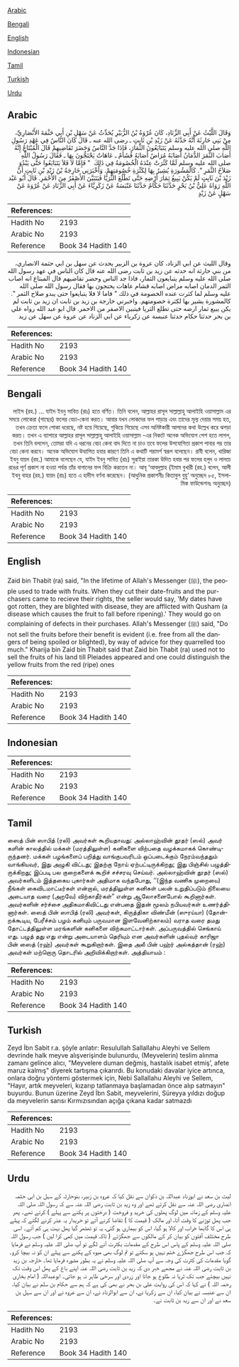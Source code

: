 [Arabic](#arabic)

[Bengali](#bengali)

[English](#english)

[Indonesian](#indonesian)

[Tamil](#tamil)

[Turkish](#turkish)

[Urdu](#urdu)

## Arabic


<div dir="rtl" lang="ar" style={{fontSize:'larger',backgroundColor:'#f8f9fa',padding:20}}>
وَقَالَ اللَّيْثُ عَنْ أَبِي الزِّنَادِ، كَانَ عُرْوَةُ بْنُ الزُّبَيْرِ يُحَدِّثُ عَنْ سَهْلِ بْنِ أَبِي حَثْمَةَ الأَنْصَارِيِّ، مِنْ بَنِي حَارِثَةَ أَنَّهُ حَدَّثَهُ عَنْ زَيْدِ بْنِ ثَابِتٍ ـ رضى الله عنه ـ قَالَ كَانَ النَّاسُ فِي عَهْدِ رَسُولِ اللَّهِ صلى الله عليه وسلم يَتَبَايَعُونَ الثِّمَارَ، فَإِذَا جَدَّ النَّاسُ وَحَضَرَ تَقَاضِيهِمْ قَالَ الْمُبْتَاعُ إِنَّهُ أَصَابَ الثَّمَرَ الدُّمَانُ أَصَابَهُ مُرَاضٌ أَصَابَهُ قُشَامٌ ـ عَاهَاتٌ يَحْتَجُّونَ بِهَا ـ فَقَالَ رَسُولُ اللَّهِ صلى الله عليه وسلم لَمَّا كَثُرَتْ عِنْدَهُ الْخُصُومَةُ فِي ذَلِكَ ‏ "‏ فَإِمَّا لاَ فَلاَ يَتَبَايَعُوا حَتَّى يَبْدُوَ صَلاَحُ الثَّمَرِ ‏"‏‏.‏ كَالْمَشُورَةِ يُشِيرُ بِهَا لِكَثْرَةِ خُصُومَتِهِمْ‏.‏ وَأَخْبَرَنِي خَارِجَةُ بْنُ زَيْدِ بْنِ ثَابِتٍ أَنَّ زَيْدَ بْنَ ثَابِتٍ لَمْ يَكُنْ يَبِيعُ ثِمَارَ أَرْضِهِ حَتَّى تَطْلُعَ الثُّرَيَّا فَيَتَبَيَّنَ الأَصْفَرُ مِنَ الأَحْمَرِ‏.‏ قَالَ أَبُو عَبْد اللَّهِ رَوَاهُ عَلِيُّ بْنُ بَحْرٍ حَدَّثَنَا حَكَّامٌ حَدَّثَنَا عَنْبَسَةُ عَنْ زَكَرِيَّاءَ عَنْ أَبِي الزِّنَادِ عَنْ عُرْوَةَ عَنْ سَهْلٍ عَنْ زَيْدٍ
</div>
<div style={{backgroundColor:'#f8f9fa',padding:20, marginBottom: 10}}><table> <thead> <tr> <th>References:</th> <th></th> </tr> </thead> <tbody><tr><td>Hadith No</td><td>2193</td></tr><tr><td>Arabic No</td><td>2193</td></tr><tr><td>Reference</td><td>Book 34 Hadith 140</td></tr></tbody></table></div>


<div dir="rtl" lang="ar" style={{fontSize:'larger',backgroundColor:'#f8f9fa',padding:20}}>
وقال الليث عن ابي الزناد، كان عروة بن الزبير يحدث عن سهل بن ابي حثمة الانصاري، من بني حارثة انه حدثه عن زيد بن ثابت رضى الله عنه قال كان الناس في عهد رسول الله صلى الله عليه وسلم يتبايعون الثمار، فاذا جد الناس وحضر تقاضيهم قال المبتاع انه اصاب الثمر الدمان اصابه مراض اصابه قشام عاهات يحتجون بها فقال رسول الله صلى الله عليه وسلم لما كثرت عنده الخصومة في ذلك " فاما لا فلا يتبايعوا حتى يبدو صلاح الثمر ". كالمشورة يشير بها لكثرة خصومتهم. واخبرني خارجة بن زيد بن ثابت ان زيد بن ثابت لم يكن يبيع ثمار ارضه حتى تطلع الثريا فيتبين الاصفر من الاحمر. قال ابو عبد الله رواه علي بن بحر حدثنا حكام حدثنا عنبسة عن زكرياء عن ابي الزناد عن عروة عن سهل عن زيد
</div>
<div style={{backgroundColor:'#f8f9fa',padding:20, marginBottom: 10}}><table> <thead> <tr> <th>References:</th> <th></th> </tr> </thead> <tbody><tr><td>Hadith No</td><td>2193</td></tr><tr><td>Arabic No</td><td>2193</td></tr><tr><td>Reference</td><td>Book 34 Hadith 140</td></tr></tbody></table></div>

## Bengali


<div dir="rtl" lang="bn" style={{fontSize:'larger',backgroundColor:'#f8f9fa',padding:20}}>
লাইস (রহ.) ... যাইদ ইবনু সাবিত (রাঃ) হতে বর্ণিত। তিনি বলেন, আল্লাহর রাসূল সাল্লাল্লাহু আলাইহি ওয়াসাল্লাম এর সময়ে লোকেরা (গাছের) ফলের বেচা-কেনা করত। আবার যখন লোকদের ফল পাড়ার এবং তাদের মূল্য দেয়ার সময় হত, তখন ক্রেতা ফলে পোকা ধরেছে, নষ্ট হয়ে গিয়েছে, শুকিয়ে গিয়েছে এসব অনিষ্টকারী আপদের কথা উল্লেখ করে ঝগড়া করত। তখন এ ব্যাপারে আল্লাহর রাসূল সাল্লাল্লাহু আলাইহি ওয়াসাল্লাম -এর নিকটে অনেক অভিযোগ পেশ হতে লাগল, তখন তিনি বললেন, তোমরা যদি এ ধরনের বেচা কেনা বাদ দিতে না চাও তবে ফলের উপযোগিতা প্রকাশ পাবার পর তার বেচা কেনা করবে। অনেক অভিযোগ উত্থাপিত হবার কারণে তিনি এ কথাটি পরামর্শ স্বরূপ বলেছেন। রাবী বলেন, খারিজা ইবনু যায়দ (রহ.) আমাকে বলেছেন যে, যাইদ ইবনু সাবিত (রাঃ) সুরাইয়া তারকা উদিত হবার পর ফলের হলুদ ও লালচে রঙের পূর্ণ প্রকাশ না হওয়া পর্যন্ত তাঁর বাগানের ফল বিক্রি করতেন না। আবূ ‘আবদুল্লাহ (ইমাম বুখারী (রহ.) বলেন, আলী ইবনু বাহর (রহ.) যায়দ (রাঃ) হতে এ হাদীস বর্ণনা করেছেন। (আধুনিক প্রকাশনীঃ কিতাবুল বুয়ু‘ অনুচ্ছেদ ৮৫, ইসলামিক ফাউন্ডেশনঃ অনুচ্ছেদ)
</div>
<div style={{backgroundColor:'#f8f9fa',padding:20, marginBottom: 10}}><table> <thead> <tr> <th>References:</th> <th></th> </tr> </thead> <tbody><tr><td>Hadith No</td><td>2193</td></tr><tr><td>Arabic No</td><td>2193</td></tr><tr><td>Reference</td><td>Book 34 Hadith 140</td></tr></tbody></table></div>

## English


<div dir="ltr" lang="en" style={{fontSize:'larger',backgroundColor:'#f8f9fa',padding:20}}>
Zaid bin Thabit (ra) said, "In the lifetime of Allah's Messenger (ﷺ), the people used to trade with fruits. When they cut their date-fruits and the purchasers came to recieve their rights, the seller would say, 'My dates have got rotten, they are blighted with disease, they are afflicted with Qusham (a disease which causes the fruit to fall before ripening).' They would go on complaining of defects in their purchases. Allah's Messenger (ﷺ) said, "Do not sell the fruits before their benefit is evident (i.e. free from all the dangers of being spoiled or blighted), by way of advice for they quarrelled too much." Kharija bin Zaid bin Thabit said that Zaid bin Thabit (ra) used not to sell the fruits of his land till Pleiades appeared and one could distinguish the yellow fruits from the red (ripe) ones
</div>
<div style={{backgroundColor:'#f8f9fa',padding:20, marginBottom: 10}}><table> <thead> <tr> <th>References:</th> <th></th> </tr> </thead> <tbody><tr><td>Hadith No</td><td>2193</td></tr><tr><td>Arabic No</td><td>2193</td></tr><tr><td>Reference</td><td>Book 34 Hadith 140</td></tr></tbody></table></div>

## Indonesian


<div dir="ltr" lang="id" style={{fontSize:'larger',backgroundColor:'#f8f9fa',padding:20}}>

</div>
<div style={{backgroundColor:'#f8f9fa',padding:20, marginBottom: 10}}><table> <thead> <tr> <th>References:</th> <th></th> </tr> </thead> <tbody><tr><td>Hadith No</td><td>2193</td></tr><tr><td>Arabic No</td><td>2193</td></tr><tr><td>Reference</td><td>Book 34 Hadith 140</td></tr></tbody></table></div>

## Tamil


<div dir="ltr" lang="ta" style={{fontSize:'larger',backgroundColor:'#f8f9fa',padding:20}}>
ஸைத் பின் ஸாபித் (ரலி) அவர்கள் கூறியதாவது: அல்லாஹ்வின் தூதர் (ஸல்) அவர் களின் காலத்தில் மக்கள் (மரத்திலுள்ள) கனிகளை விற்பதை வழக்கமாகக் கொண்டிருந்தனர். மக்கள் பழங்களைப் பறித்து வாங்குபவரிடம் ஒப்படைக்கும் நேரம்வந்ததும் வாங்கியவர், இது அழுகி விட்டது; இதற்கு நோய் ஏற்பட்டிருக்கிறது; இது பிஞ்சில் பழுத்திருக்கிறது; இப்படி பல குறைகளைக் கூறிச் சச்சரவு செய்வர். அல்லாஹ்வின் தூதர் (ஸல்) அவர்களிடம் இத்தகைய புகார்கள் அதிமாக வந்தபோது, ‘‘(இந்த வணிக முறையை) நீங்கள் கைவிடமாட்டீர்கள் என்றால், மரத்திலுள்ள கனிகள் பலன் உறுதிப்படும் நிலையை அடையாத வரை (அறவே) விற்காதீர்கள்” என்று ஆலோசனைபோல் கூறினார்கள். அவர்களின் சர்ச்சை அதிகமாகிவிட்டது என்பதை இதன் மூலம் நபியவர்கள் உணர்த்தினார்கள். ஸைத் பின் ஸாபித் (ரலி) அவர்கள், கிருத்திகா விண்மீன் (ஸுரய்யா) (தோன்றக்கூடிய, பேரீச்சம் பழம் கனியும் பருவமான இளவேனிற்காலம்) வராத வரை தமது தோட்டத்திலுள்ள மரங்களின் கனிகளை விற்கமாட்டார்கள். அப்பருவத்தில் செங்காய் எது. பழுத் தது எது என்று அடையாளம் தெரியும் என அவர்களின் புதல்வர் காரிஜா பின் ஸைத் (ரஹ்) அவர்கள் கூறுகிறார்கள். இதை அலீ பின் பஹ்ர் அல்கத்தான் (ரஹ்) அவர்கள் மற்றொரு தொடரில் அறிவிக்கிறார்கள். அத்தியாயம் :
</div>
<div style={{backgroundColor:'#f8f9fa',padding:20, marginBottom: 10}}><table> <thead> <tr> <th>References:</th> <th></th> </tr> </thead> <tbody><tr><td>Hadith No</td><td>2193</td></tr><tr><td>Arabic No</td><td>2193</td></tr><tr><td>Reference</td><td>Book 34 Hadith 140</td></tr></tbody></table></div>

## Turkish


<div dir="ltr" lang="tr" style={{fontSize:'larger',backgroundColor:'#f8f9fa',padding:20}}>
Zeyd İbn Sabit r.a. şöyle anlatır: Resulullah Sallallahu Aleyhi ve Sellem devrinde halk meyve alışverişinde bulunurdu, (Meyvelerin) teslim alınma zamanı gelince alıcı, "Meyvelere duman değmiş, hastalık isabet etmiş’, afete maruz kalmış" diyerek tartışma çıkarırdı. Bu konudaki davalar iyice artınca, onlara doğru yöntemi göstermek için, Nebi Sallallahu Aleyhi ve Sellem, "Hayır, artık meyveleri, kızarıp tatlanmaya başlamadan önce alıp satmayın" buyurdu. Bunun üzerine Zeyd İbn Sabit, meyvelerini, Süreyya yıldızı doğup da meyvelerin sarısı Kırmızısından açığa çıkana kadar satmazdı
</div>
<div style={{backgroundColor:'#f8f9fa',padding:20, marginBottom: 10}}><table> <thead> <tr> <th>References:</th> <th></th> </tr> </thead> <tbody><tr><td>Hadith No</td><td>2193</td></tr><tr><td>Arabic No</td><td>2193</td></tr><tr><td>Reference</td><td>Book 34 Hadith 140</td></tr></tbody></table></div>

## Urdu


<div dir="rtl" lang="ur" style={{fontSize:'larger',backgroundColor:'#f8f9fa',padding:20}}>
لیث بن سعد نے ابوزناد عبداللہ بن ذکوان سے نقل کیا کہ عروہ بن زبیر، بنوحارثہ کے سہل بن ابی حثمہ انصاری رضی اللہ عنہ سے نقل کرتے تھے اور وہ زید بن ثابت رضی اللہ عنہ سے کہ رسول اللہ صلی اللہ علیہ وسلم کے زمانہ میں لوگ پھلوں کی خرید و فروخت ( درختوں پر پکنے سے پہلے ) کرتے تھے۔ پھر جب پھل توڑنے کا وقت آتا، اور مالک ( قیمت کا ) تقاضا کرنے آتے تو خریدار یہ عذر کرنے لگتے کہ پہلے ہی اس کا گابھا خراب اور کالا ہو گیا، اس کو بیماری ہو گئی، یہ تو ٹھٹھر گیا پھل بہت ہی کم آئے۔ اسی طرح مختلف آفتوں کو بیان کر کے مالکوں سے جھگڑتے ( تاکہ قیمت میں کمی کرا لیں ) جب رسول اللہ صلی اللہ علیہ وسلم کے پاس اس طرح کے مقدمات بکثرت آنے لگے تو آپ صلی اللہ علیہ وسلم نے فرمایا کہ جب اس طرح جھگڑے ختم نہیں ہو سکتے تو تم لوگ بھی میوہ کے پکنے سے پہلے ان کو نہ بیچا کرو۔ گویا مقدمات کی کثرت کی وجہ سے آپ صلی اللہ علیہ وسلم نے یہ بطور مشورہ فرمایا تھا۔ خارجہ بن زید بن ثابت رضی اللہ عنہ نے مجھے خبر دی کہ زید بن ثابت رضی اللہ عنہ اپنے باغ کے پھل اس وقت تک نہیں بیچتے جب تک ثریا نہ طلوع ہو جاتا اور زردی اور سرخی ظاہر نہ ہو جاتی۔ ابوعبداللہ ( امام بخاری رحمہ اللہ ) نے کہا کہ اس کی روایت علی بن بحر نے بھی کی ہے کہ ہم سے حکام بن سلم نے بیان کیا، ان سے عنبسہ نے بیان کیا، ان سے زکریا نے، ان سے ابوالزناد نے، ان سے عروہ نے اور ان سے سہل بن سعد نے اور ان سے زید بن ثابت نے۔
</div>
<div style={{backgroundColor:'#f8f9fa',padding:20, marginBottom: 10}}><table> <thead> <tr> <th>References:</th> <th></th> </tr> </thead> <tbody><tr><td>Hadith No</td><td>2193</td></tr><tr><td>Arabic No</td><td>2193</td></tr><tr><td>Reference</td><td>Book 34 Hadith 140</td></tr></tbody></table></div>